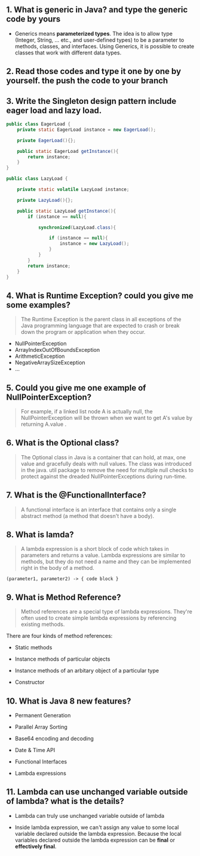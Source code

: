 ## 1.  What is generic in Java?  and type the generic code by yours
- Generics means **parameterized types**. The idea is to allow type (Integer, String, … etc., and user-defined types) to be a parameter to methods, classes, and interfaces. Using Generics, it is possible to create classes that work with different data types.




## 2. Read those codes and type it one by one by yourself. the push the code to your branch
## 3. Write the Singleton design pattern include eager load and lazy load. 

```java
public class EagerLoad {
    private static EagerLoad instance = new EagerLoad();

    private EagerLoad(){};

    public static EagerLoad getInstance(){
        return instance;
    }
}

```

```java
public class LazyLoad {

    private static volatile LazyLoad instance;

    private LazyLoad(){};

    public static LazyLoad getInstance(){
        if (instance == null){

            synchronized(LazyLoad.class){

                if (instance == null){
                    instance = new LazyLoad();
                }
            }
        }
        return instance;
    }
}

```

## 4. What is Runtime Exception? could you give me some examples?
> The Runtime Exception is the parent class in all exceptions of the Java programming language that are expected to crash or break down the program or application when they occur.
- NullPointerException
- ArrayIndexOutOfBoundsException
- ArithmeticException
- NegativeArraySizeException
- ...

## 5. Could you give me one example of NullPointerException?
> For example, if a linked list node A is actually null, the NullPointerException will be thrown when we want to get A's value by returning   A.value .

## 6. What is the Optional class?
> The Optional class in Java is a container that can hold, at max, one value and gracefully deals with null values. The class was introduced in the java. util package to remove the need for multiple null checks to protect against the dreaded NullPointerExceptions during run-time.


## 7. What is the @FunctionalInterface?
> A functional interface is an interface that contains only a single abstract method (a method that doesn't have a body).


## 8. What is lamda?
> A lambda expression is a short block of code which takes in parameters and returns a value. Lambda expressions are similar to methods, but they do not need a name and they can be implemented right in the body of a method.

```
(parameter1, parameter2) -> { code block }
```

## 9. What is Method Reference?
> Method references are a special type of lambda expressions. They're often used to create simple lambda expressions by referencing existing methods.  

There are four kinds of method references:
- Static methods  

- Instance methods of particular objects
- Instance methods of an arbitary object of a particular type
- Constructor

## 10. What is Java 8 new features?
- Permanent Generation

- Parallel Array Sorting
- Base64 encoding and decoding
- Date & Time API
- Functional Interfaces
- Lambda expressions


## 11. Lambda can use unchanged variable outside of lambda? what is the details?
- Lambda can truly use unchanged variable outside of lambda

- Inside lambda expression, we can't assign any value to some local variable declared outside the lambda expression. Because the local variables declared outside the lambda expression can be **final** or **effectively final**.
